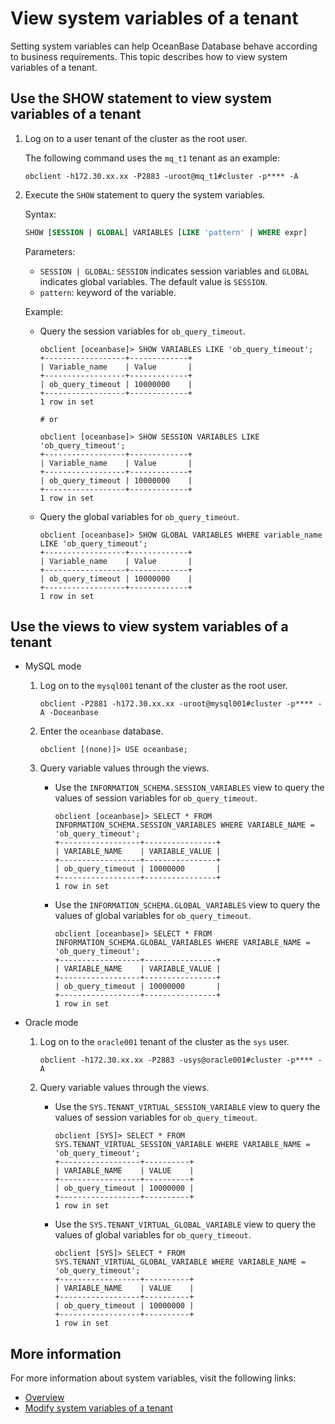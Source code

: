 # View system variables of a tenant

Setting system variables can help OceanBase Database behave according to business requirements. This topic describes how to view system variables of a tenant.

## Use the SHOW statement to view system variables of a tenant

1. Log on to a user tenant of the cluster as the root user.

   The following command uses the `mq_t1` tenant as an example:

   ```shell
   obclient -h172.30.xx.xx -P2883 -uroot@mq_t1#cluster -p**** -A
   ```

2. Execute the `SHOW` statement to query the system variables.

   Syntax:

   ```sql
   SHOW [SESSION | GLOBAL] VARIABLES [LIKE 'pattern' | WHERE expr]
   ```

   Parameters:

   * `SESSION | GLOBAL`: `SESSION` indicates session variables and `GLOBAL` indicates global variables. The default value is `SESSION`.
   * `pattern`: keyword of the variable.

   Example:

   * Query the session variables for `ob_query_timeout`.

      ```shell
      obclient [oceanbase]> SHOW VARIABLES LIKE 'ob_query_timeout';
      +------------------+-------------+
      | Variable_name    | Value       |
      +------------------+-------------+
      | ob_query_timeout | 10000000    |
      +------------------+-------------+
      1 row in set

      # or

      obclient [oceanbase]> SHOW SESSION VARIABLES LIKE 'ob_query_timeout';
      +------------------+-------------+
      | Variable_name    | Value       |
      +------------------+-------------+
      | ob_query_timeout | 10000000    |
      +------------------+-------------+
      1 row in set
      ```

   * Query the global variables for `ob_query_timeout`.

      ```shell
      obclient [oceanbase]> SHOW GLOBAL VARIABLES WHERE variable_name LIKE 'ob_query_timeout';
      +------------------+-------------+
      | Variable_name    | Value       |
      +------------------+-------------+
      | ob_query_timeout | 10000000    |
      +------------------+-------------+
      1 row in set
      ```

## Use the views to view system variables of a tenant

* MySQL mode

   1. Log on to the `mysql001` tenant of the cluster as the root user.

      ```shell
      obclient -P2881 -h172.30.xx.xx -uroot@mysql001#cluster -p**** -A -Doceanbase
      ```

   2. Enter the `oceanbase` database.

      ```shell
      obclient [(none)]> USE oceanbase;
      ```

   3. Query variable values through the views.

      * Use the `INFORMATION_SCHEMA.SESSION_VARIABLES` view to query the values of session variables for `ob_query_timeout`.

         ```shell
         obclient [oceanbase]> SELECT * FROM INFORMATION_SCHEMA.SESSION_VARIABLES WHERE VARIABLE_NAME = 'ob_query_timeout';
         +------------------+----------------+
         | VARIABLE_NAME    | VARIABLE_VALUE |
         +------------------+----------------+
         | ob_query_timeout | 10000000       |
         +------------------+----------------+
         1 row in set
         ```

      * Use the `INFORMATION_SCHEMA.GLOBAL_VARIABLES` view to query the values of global variables for `ob_query_timeout`.

         ```shell
         obclient [oceanbase]> SELECT * FROM INFORMATION_SCHEMA.GLOBAL_VARIABLES WHERE VARIABLE_NAME = 'ob_query_timeout';
         +------------------+----------------+
         | VARIABLE_NAME    | VARIABLE_VALUE |
         +------------------+----------------+
         | ob_query_timeout | 10000000       |
         +------------------+----------------+
         1 row in set
         ```

* Oracle mode

   1. Log on to the `oracle001` tenant of the cluster as the `sys` user.

      ```shell
      obclient -h172.30.xx.xx -P2883 -usys@oracle001#cluster -p**** -A
      ```

   2. Query variable values through the views.

      * Use the `SYS.TENANT_VIRTUAL_SESSION_VARIABLE` view to query the values of session variables for `ob_query_timeout`.

         ```shell
         obclient [SYS]> SELECT * FROM SYS.TENANT_VIRTUAL_SESSION_VARIABLE WHERE VARIABLE_NAME = 'ob_query_timeout';
         +------------------+----------+
         | VARIABLE_NAME    | VALUE    |
         +------------------+----------+
         | ob_query_timeout | 10000000 |
         +------------------+----------+
         1 row in set
         ```

      * Use the `SYS.TENANT_VIRTUAL_GLOBAL_VARIABLE` view to query the values of global variables for `ob_query_timeout`.

         ```shell
         obclient [SYS]> SELECT * FROM SYS.TENANT_VIRTUAL_GLOBAL_VARIABLE WHERE VARIABLE_NAME = 'ob_query_timeout';
         +------------------+----------+
         | VARIABLE_NAME    | VALUE    |
         +------------------+----------+
         | ob_query_timeout | 10000000 |
         +------------------+----------+
         1 row in set
         ```

## More information

For more information about system variables, visit the following links:

* [Overview](../../../700.reference/500.system-reference/200.system-variable-of-mysql-mode/100.overview-of-system-variables-of-mysql-mode.md)
* [Modify system variables of a tenant](../600.common-tenant-operations/700.modify-system-variables-of-tenant.md)
